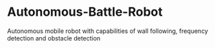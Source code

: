 # Autonomous-Battle-Robot
Autonomous mobile robot with capabilities of wall following, frequency detection and obstacle detection
